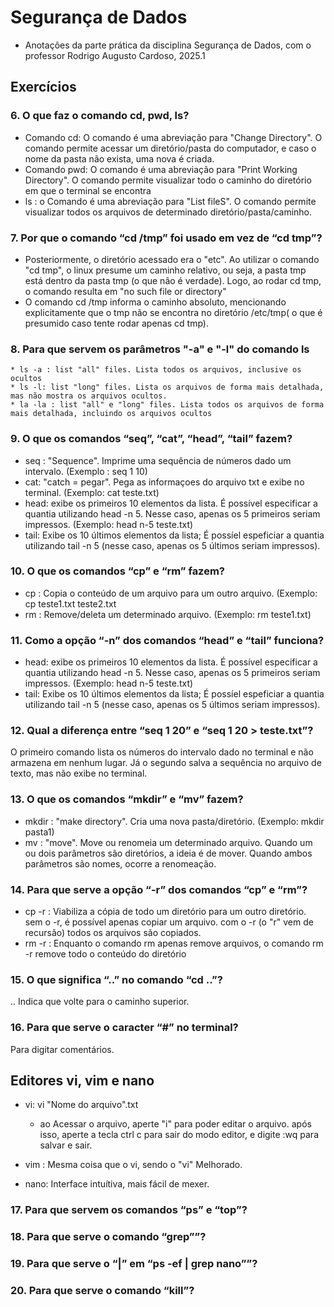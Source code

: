 # Segurança de Dados
* Anotações da parte prática da disciplina Segurança de Dados, com o professor Rodrigo Augusto Cardoso, 2025.1

## Exercícios

### 6. O que faz o comando cd, pwd, ls?
* Comando cd: O comando é uma abreviação para "Change Directory". O comando permite acessar um diretório/pasta do computador, e caso o nome da pasta não exista, uma nova é criada.
* Comando pwd: O comando é uma abreviação para "Print Working Directory". O comando permite visualizar todo o caminho do diretório em que o terminal se encontra
* ls : o Comando é uma abreviação para "List fileS". O comando permite visualizar todos os arquivos de determinado diretório/pasta/caminho.

### 7. Por que o comando “cd /tmp” foi usado em vez de “cd tmp”?
* Posteriormente, o diretório acessado era o "etc". Ao utilizar o comando "cd tmp", o linux presume um caminho relativo, ou seja, a pasta tmp está dentro da pasta tmp (o que não é verdade). Logo, ao rodar cd tmp, o comando resulta em "no such file or directory"
* O comando cd /tmp informa o caminho absoluto, mencionando explicitamente que o tmp não se encontra no diretório /etc/tmp( o que é presumido caso tente rodar apenas cd tmp).


### 8. Para que servem os parâmetros "-a" e "-l" do comando ls
    * ls -a : list "all" files. Lista todos os arquivos, inclusive os ocultos
    * ls -l: list "long" files. Lista os arquivos de forma mais detalhada, mas não mostra os arquivos ocultos.
    * la -la : list "all" e "long" files. Lista todos os arquivos de forma mais detalhada, incluindo os arquivos ocultos


### 9. O que os comandos “seq”, “cat”, “head”, “tail” fazem?
  * seq : "Sequence". Imprime uma sequência de números dado um intervalo. (Exemplo : seq 1 10)
  * cat: "catch = pegar". Pega as informaçoes do arquivo txt e exibe no terminal. (Exemplo: cat teste.txt)
  * head: exibe os primeiros 10 elementos da lista. É possível especificar a quantia utilizando head -n 5. Nesse caso, apenas os 5 primeiros seriam impressos. (Exemplo: head n-5 teste.txt)
  * tail: Exibe os 10 últimos elementos da lista; É possíel espeficiar a quantia utilizando tail -n 5 (nesse caso, apenas os 5 últimos seriam impressos).

### 10. O que os comandos “cp” e “rm” fazem?
  * cp : Copia o conteúdo de um arquivo para um outro arquivo. (Exemplo: cp teste1.txt teste2.txt
  * rm : Remove/deleta um determinado arquivo. (Exemplo: rm teste1.txt)

### 11. Como a opção “-n” dos comandos “head” e “tail” funciona?
  * head: exibe os primeiros 10 elementos da lista. É possível especificar a quantia utilizando head -n 5. Nesse caso, apenas os 5 primeiros seriam impressos. (Exemplo: head n-5 teste.txt)
  * tail: Exibe os 10 últimos elementos da lista; É possíel espeficiar a quantia utilizando tail -n 5 (nesse caso, apenas os 5 últimos seriam impressos).


### 12. Qual a diferença entre “seq 1 20” e “seq 1 20 > teste.txt”?
O primeiro comando lista os números do intervalo dado no terminal e não armazena em nenhum lugar. Já o segundo salva a sequência no arquivo de texto, mas não exibe no terminal.

### 13. O que os comandos “mkdir” e “mv” fazem?
  * mkdir : "make directory". Cria uma nova pasta/diretório. (Exemplo: mkdir pasta1)
  * mv : "move". Move ou renomeia um determinado arquivo. Quando um ou dois parâmetros são diretórios, a ideia é de mover. Quando ambos parâmetros são nomes, ocorre a renomeação.

### 14. Para que serve a opção “-r” dos comandos “cp” e “rm”?
  * cp -r : Viabiliza a cópia de todo um diretório para um outro diretório. sem o -r, é possível apenas copiar um arquivo. com o -r (o "r" vem de recursão) todos os arquivos são copiados.
  * rm -r : Enquanto o comando rm apenas remove arquivos, o comando rm -r remove todo o conteúdo do diretório 


### 15. O que significa “..” no comando “cd ..”?
.. Indica que volte para o caminho superior.

### 16. Para que serve o caracter “#” no terminal?
Para digitar comentários.


## Editores vi, vim e nano
* vi: vi "Nome do arquivo".txt
  * ao Acessar o arquivo, aperte "i" para poder editar o arquivo. após isso, aperte a tecla ctrl c para sair do modo editor, e digite :wq para salvar e sair.

* vim : Mesma coisa que o vi, sendo o "vi" Melhorado.

* nano: Interface intuítiva, mais fácil de mexer.



### 17. Para que servem os comandos “ps” e “top”?
### 18. Para que serve o comando “grep””?
### 19. Para que serve o “|” em “ps -ef | grep nano””?
### 20. Para que serve o comando “kill”?
